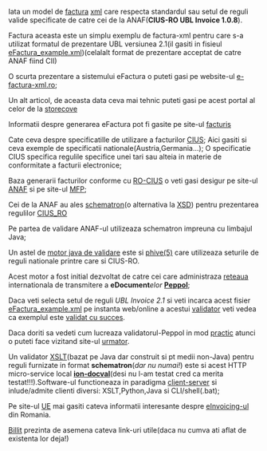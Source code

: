 Iata un model de [factura](https://ro-efactura.ro/wp-content/uploads/2023/11/Model-factura-XML-NrReg-001.xml) [xml](https://www.w3schools.com/xml/xml_tree.asp) care respecta standardul sau setul de reguli valide specificate de catre cei de la ANAF(<b>CIUS-RO UBL Invoice 1.0.8</b>).

Factura aceasta este un simplu exemplu de factura-xml pentru care s-a utilizat formatul de prezentare UBL versiunea 2.1(il gasiti in fisieul [eFactura_example.xml](xml_scripts/eFactura_example.xml))(celalalt format de prezentare acceptat de catre ANAF fiind CII)

O scurta prezentare a sistemului eFactura o puteti gasi pe website-ul [e-factura-xml.ro](https://www.e-factura-xml.ro/);

Un alt articol, de aceasta data ceva mai tehnic puteti gasi pe acest portal al celor de la [storecove](https://www.storecove.com/blog/en/creating-your-own-ubl-invoice/?unbounce_brid=1716810954_6341546_59badda9e9ec63bce33b0a5dd7f4cad5)

Informatii despre generarea eFactura pot fi gasite pe site-ul [facturis](https://facturis-online.ro/e-factura/cum-sa-emiteti-singur-facturi-electronice-in-sistemul-anaf-ro-e-factura.html)

Cate ceva despre specificatille de utilizare a facturilor [CIUS](https://github.com/CenPC434/cius-extension-xml/tree/master); Aici gasiti si ceva exemple de specificatii nationale(Austria,Germania...); O specificatie CIUS specifica regulile specifice unei tari sau alteia in materie de conformitate a facturii electronice;

Baza generarii facturilor conforme cu [RO-CIUS](https://mfinante.gov.ro/documents/35673/1120722/ordin1366_MO10658112021.pdf) o veti gasi desigur pe site-ul [ANAF](https://mfinante.gov.ro/web/efactura/informatii-tehnice) si pe site-ul [MFP](https://mfinante.gov.ro/web/efactura); 

Cei de la ANAF au ales [schematron](https://hotfox.ro/forum/viewtopic.php?t=94&start=10)(o alternativa la [XSD](https://www.w3schools.com/xml/schema_intro.asp)) pentru prezentarea regulilor [CIUS_RO](https://mfinante.gov.ro/documents/35673/1120722/ordin1366_MO10658112021.pdf)

Pe partea de validare ANAF-ul utilizeaza schematron impreuna cu limbajul Java; 

Un astel de [motor java de validare](https://github.com/phax/phive) este si [phive(5)](https://github.com/phax/phive-rules/tree/master) care utilizeaza seturile de reguli nationale printre care si CIUS-RO. 

Acest motor a fost initial dezvoltat de catre cei care administraza [reteaua](https://ecosio.com/en/blog/connecting-to-peppol-via-api-what-are-the-benefits/) internationala de transmitere a <b>eDocument</b><i>elor</i> <b>[Peppol](https://ecosio.com/en/peppol-and-xml-document-validator/)</b>; 

Daca veti selecta setul de reguli <i>UBL Invoice 2.1</i> si veti incarca acest fisier [eFactura_example.xml](xml_scripts/eFactura_example.xml) pe instanta web/online a acestui [validator](https://ecosio.com/en/peppol-and-xml-document-validator/) veti vedea ca exemplul este [validat cu succes](https://ademico-software.com/peppol-tools-api/#section/Authentication).

Daca doriti sa vedeti cum lucreaza validatorul-Peppol in mod [practic](https://www.gsis.gr/sites/default/files/eInvoice/Instructions%20to%20B2G%20Suppliers%20and%20certified%20PEPPOL%20Providers%20for%20the%20Greek%20PEPPOL%20BIS-EN-%20v1.0.pdf) atunci o puteti face vizitand site-ul [urmator](https://ionite.net/news-articles/2023-08-17_validating_peppol_documents/).

Un validator [XSLT](https://ion-docval.ionite.net/javadoc/1.0/)(bazat pe Java dar construit si pt medii non-Java) pentru reguli furnizate in format <b>schematron</b>(<i>dar nu numai!</i>) este si acest HTTP micro-service local [<b>ion-docval</b>](https://ion-docval.ionite.net/about/introduction/)(desi nu l-am testat cred ca merita testat!!!).Software-ul functioneaza in paradigma [client-server](https://github.com/ionite/ion-docval) si inlude/admite clienti diversi: XSLT,Python,Java si CLI/shell(.bat);

Pe site-ul [UE](https://www.vatupdate.com/2023/12/17/guide-on-the-use-of-the-national-electronic-invoicing-system-ro-e-invoice-english-translation/) mai gasiti cateva informatii interesante despre [eInvoicing-ul](https://ec.europa.eu/digital-building-blocks/sites/display/DIGITAL/eInvoicing+in+Romania) din Romania.

[Billit](https://www.billit.eu/en-int/peppol-access-point/anaf-e-invoicing-in-romania/) prezinta de asemena cateva link-uri utile(daca nu cumva ati aflat de existenta lor deja!)


